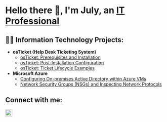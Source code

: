 <h1>Hello there 👋, I'm July, an <a href="https://linkedin.com/in/jckaizen">IT Professional</a></h1>

<h2>👨‍💻 Information Technology Projects:</h2>

- <b>osTicket (Help Desk Ticketing System)</b>
	- [osTicket: Prerequisites and Installation]()
	- [osTicket: Post-Installation Configuration]()
	- [osTicket: Ticket Lifecycle Examples]()
- <b>Microsoft Azure</b>
	- [Configuring On-premises Active Directory within Azure VMs]()
	- [Network Security Groups (NSGs) and Inspecting Network Protocols]()
    
 <h2>Connect with me:</h2>

[<img align="left" alt="July | LinkedIn" width="22px" src="https://cdn.jsdelivr.net/npm/simple-icons@v3/icons/linkedin.svg" />][linkedin]

[linkedin]: https://linkedin.com/in/jckaizen
